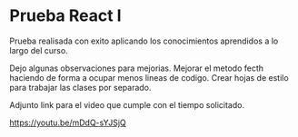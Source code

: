 # Prueba React I

Prueba realisada con exito aplicando los conocimientos aprendidos a lo largo del curso.

Dejo algunas observaciones para mejorias.
Mejorar el metodo fecth haciendo de forma a ocupar menos lineas de codigo.
Crear hojas de estilo para trabajar las clases por separado.

Adjunto link para el video que cumple con el tiempo solicitado.

https://youtu.be/mDdQ-sYJSjQ